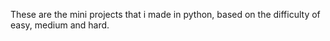 These are the mini projects that i made in python, based on the difficulty of easy, medium and hard.
